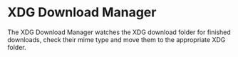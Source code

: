 # XDG Download Manager

The XDG Download Manager watches the XDG download folder for finished downloads, check their mime type and move them to the appropriate XDG folder.
